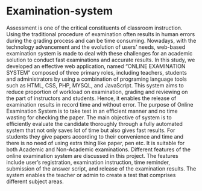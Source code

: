 # Examination-system
 Assessment is one of the critical constituents of classroom instruction. Using the traditional procedure of examination often results in human errors during the grading process and can be time consuming. Nowadays, with the technology advancement and the evolution of users’ needs, web-based examination system is made to deal with these challenges for an academic solution to conduct fast examinations and accurate results. 
In this study, we developed an effective web application, named “ONLINE EXAMINATION SYSTEM” composed of three primary roles, including teachers, students and administrators by using a combination of programing language tools such as HTML, CSS, PHP, MYSQL, and JavaScript. 
This system aims to reduce proportion of workload on examination, grading and reviewing on the part of instructors and students. Hence, it enables the release of examination results in record time and without error.
The purpose of Online Examination System is to take test in an efficient manner and no time wasting for checking the paper. The main objective of system is to efficiently evaluate the candidate thoroughly through a fully automated system that not only saves lot of time but also gives fast results. For students they give papers according to their convenience and time and there is no need of using extra thing like paper, pen etc.
It is suitable for both Academic and Non-Academic examinations. Different features of the online examination system are discussed in this project. The features include user’s registration, examination instruction, time reminder, submission of the answer script, and release of the examination results. The system enables the teacher or admin to create a test that comprises different subject areas.
